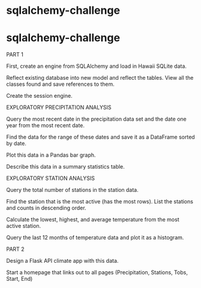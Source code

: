 # sqlalchemy-challenge
# sqlalchemy-challenge
PART 1

First, create an engine from SQLAlchemy and load in Hawaii SQLite data.

Reflect existing database into new model and reflect the tables. View all the classes found and save references to them.

Create the session engine. 

EXPLORATORY PRECIPITATION ANALYSIS

Query the most recent date in the precipitation data set and the date one year from the most recent date.

Find the data for the range of these dates and save it as a DataFrame sorted by date. 

Plot this data in a Pandas bar graph.

Describe this data in a summary statistics table.

EXPLORATORY STATION ANALYSIS

Query the total number of stations in the station data.

Find the station that is the most active (has the most rows). List the stations and counts in descending order.

Calculate the lowest, highest, and average temperature from the most active station.

Query the last 12 months of temperature data and plot it as a histogram.

PART 2

Design a Flask API climate app with this data.

Start a homepage that links out to all pages (Precipitation, Stations, Tobs, Start, End)
